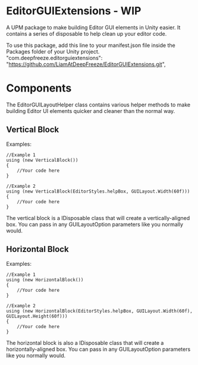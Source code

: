 
# EditorGUIExtensions - WIP
A UPM package to make building Editor GUI elements in Unity easier. It contains a series of disposable to help clean up your editor code.

To use this package, add this line to your manifest.json file inside the Packages folder of your Unity project.
"com.deepfreeze.editorguiextensions": "https://github.com/LiamAtDeepFreeze/EditorGUIExtensions.git",

# Components
The EditorGUILayoutHelper class contains various helper methods to make building Editor UI elements quicker and cleaner than the normal way.

## Vertical Block
Examples:

	//Example 1
    using (new VerticalBlock())  
    {  
        //Your code here
    }

	//Example 2
    using (new VerticalBlock(EditorStyles.helpBox, GUILayout.Width(60f)))  
    {  
	    //Your code here
    }

The vertical block is a IDisposable class that will create a vertically-aligned box. You can pass in any GUILayoutOption parameters like you normally would.

## Horizontal Block
Examples:

	//Example 1
    using (new HorizontalBlock())  
    {  
        //Your code here
    }

	//Example 2
    using (new HorizontalBlock(EditorStyles.helpBox, GUILayout.Width(60f), GUILayout.Height(60f)))  
    {  
	    //Your code here
    }

The horizontal block is also a IDisposable class that will create a horizontally-aligned box. You can pass in any GUILayoutOption parameters like you normally would.
